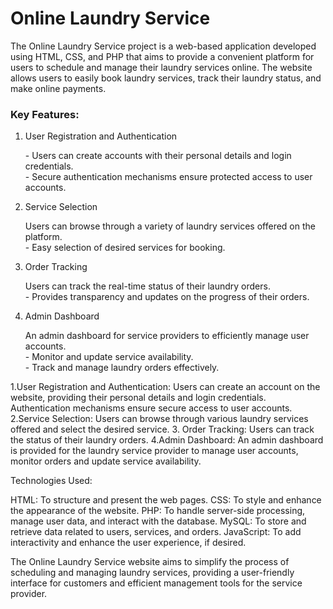 # Online Laundry Service

The Online Laundry Service project is a web-based application developed using HTML, CSS, and PHP that aims to provide a convenient platform for users to schedule and manage their laundry services online. The website allows users to easily book laundry services, track their laundry status, and make online payments.

<h3>Key Features:</h3>

<ol>
<li>User Registration and Authentication</li>
<p>- Users can create accounts with their personal details and login credentials.<br>
- Secure authentication mechanisms ensure protected access to user accounts.</p>

<li>Service Selection</li>
<p>Users can browse through a variety of laundry services offered on the platform.<br>
   - Easy selection of desired services for booking.</p>

<li>Order Tracking</li>
<p>Users can track the real-time status of their laundry orders.<br>
   - Provides transparency and updates on the progress of their orders.</p>

<li>Admin Dashboard</li>
<p>An admin dashboard for service providers to efficiently manage user accounts.<br>
   - Monitor and update service availability.<br>
   - Track and manage laundry orders effectively.</p>
</ol>

1.User Registration and Authentication: Users can create an account on the website, providing their personal details and login credentials. Authentication mechanisms ensure secure access to user accounts.
2.Service Selection: Users can browse through various laundry services offered and select the desired service. 3. Order Tracking: Users can track the status of their laundry orders.
4.Admin Dashboard: An admin dashboard is provided for the laundry service provider to manage user accounts, monitor orders and update service availability.

Technologies Used:

HTML: To structure and present the web pages.
CSS: To style and enhance the appearance of the website.
PHP: To handle server-side processing, manage user data, and interact with the database.
MySQL: To store and retrieve data related to users, services, and orders.
JavaScript: To add interactivity and enhance the user experience, if desired.

The Online Laundry Service website aims to simplify the process of scheduling and managing laundry services, providing a user-friendly interface for customers and efficient management tools for the service provider.
